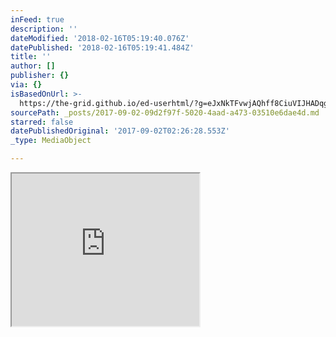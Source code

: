 ```yaml
---
inFeed: true
description: ''
dateModified: '2018-02-16T05:19:40.076Z'
datePublished: '2018-02-16T05:19:41.484Z'
title: ''
author: []
publisher: {}
via: {}
isBasedOnUrl: >-
  https://the-grid.github.io/ed-userhtml/?g=eJxNkTFvwjAQhff8CiuVIJHADqgUaBIGpA4sLG2nqqqMfYYEYke2E4qq_vdeIEjdfL5P7-69y2TRkkLmodqNrTE-XGUMv1ZB5oQtar-KVKOFL4yO5Ii4EbIx-QkIabklJdaqdCQnku7Bv5ygAu3d-vLG91teQeTij-QzRbpQJPrPrC8bGaFUTCz4xuqO6YWEBe6h51AhxQYtJPYKecOoswLLkDFhtAbhqeICdsYcqQbPQH-9vzInj7R0D99qV53yyaAF69BE3k7pJBnwut7IfDpNZrPFPHl8mi-my2XYqaMdWnOLo7dGAi20A-vXoIyFqLcbp8FvJI1ougVHZHgLaoiv-xrj0uH4YRynGetjDLIuaHHizl2zFqa6ZhUSyT0fHyyoPDx4Xz8zdj6fqbsofzR7D-JAkWU9p5uqNs6jxux-qT_cW5NE
sourcePath: _posts/2017-09-02-09d2f97f-5020-4aad-a473-03510e6dae4d.md
starred: false
datePublishedOriginal: '2017-09-02T02:26:28.553Z'
_type: MediaObject

---
```

<iframe src="https://the-grid.github.io/ed-userhtml/?g=eJxNkTFvwjAQhff8CiuVIJHADqgUaBIGpA4sLG2nqqqMfYYEYke2E4qq_vdeIEjdfL5P7-69y2TRkkLmodqNrTE-XGUMv1ZB5oQtar-KVKOFL4yO5Ii4EbIx-QkIabklJdaqdCQnku7Bv5ygAu3d-vLG91teQeTij-QzRbpQJPrPrC8bGaFUTCz4xuqO6YWEBe6h51AhxQYtJPYKecOoswLLkDFhtAbhqeICdsYcqQbPQH-9vzInj7R0D99qV53yyaAF69BE3k7pJBnwut7IfDpNZrPFPHl8mi-my2XYqaMdWnOLo7dGAi20A-vXoIyFqLcbp8FvJI1ougVHZHgLaoiv-xrj0uH4YRynGetjDLIuaHHizl2zFqa6ZhUSyT0fHyyoPDx4Xz8zdj6fqbsofzR7D-JAkWU9p5uqNs6jxux-qT_cW5NE" height="244" style=""></iframe>